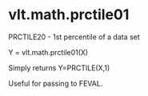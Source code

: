# vlt.math.prctile01

  PRCTILE20 - 1st percentile of a data set
  
  Y = vlt.math.prctile01(X)
 
  Simply returns Y=PRCTILE(X,1)
 
  Useful for passing to FEVAL.
